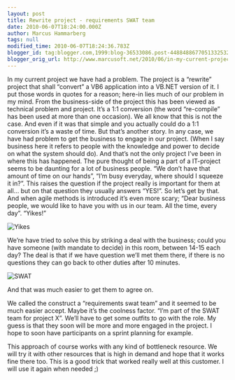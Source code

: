 ```yaml
---
layout: post
title: Rewrite project - requirements SWAT team
date: 2010-06-07T18:24:00.000Z
author: Marcus Hammarberg
tags: null
modified_time: 2010-06-07T18:24:36.783Z
blogger_id: tag:blogger.com,1999:blog-36533086.post-4488488677051332532
blogger_orig_url: http://www.marcusoft.net/2010/06/in-my-current-project-we-have-had.html
---
```


In my current project we have had a problem. The project is a “rewrite” project that shall “convert” a VB6 application into a VB.NET version of it. I put those words in quotes for a reason; here-in lies much of our problem in my mind. From the business-side of the project this has been viewed as technical problem and project. It’s a 1:1 conversion (the word “re-compile” has been used at more than one occasion). We all know that this is not the case. And even if it was that simple and you actually could do a 1:1 conversion it’s a waste of time.  But that’s another story. In any case, we have had problem to get the business to engage in our project. (When I say business here it refers to people with the knowledge and power to decide on what the system should do). And that’s not the only project I’ve been in where this has happened. The pure thought of being a part of a IT-project seems to be daunting for a lot of business people. “We don’t have that amount of time on our hands”, “I’m busy everyday, where should I squeeze it in?”. This raises the question if the project really is important for them at all… but on that question they usually answers “YES!”. So let’s get by that. And when agile methods is introduced it’s even more scary; “Dear business people, we would like to have you with us in our team. All the time, every day”. “Yikes!”

![Yikes](http://www.cardsonque.com/cards/Yikes.jpg)

We’re have tried to solve this by striking a deal with the business; could you have someone (with mandate to decide) in this room, between 14-15 each day? The deal is that if we have question we’ll met them there, if there is no questions they can go back to other duties after 10 minutes.

![SWAT](http://www.nexternal.com/armynavy/images/SWAT-Halloween-Costume1.gif)

And that was much easier to get them to agree on.

We called the construct a “requirements swat team” and it seemed to be much easier accept. Maybe it’s the coolness factor. “I’m part of the SWAT team for project X”. We’ll have to get  some outfits to go with the role. My guess is that they soon will be more and more engaged in the project. I hope to soon have participants on a sprint planning for example.

This approach of course works with any kind of bottleneck resource. We will try it with other resources that is high in demand and hope that it works fine there too. This is a good trick that worked really well at this customer. I will use it again when needed ;)
